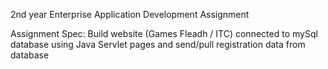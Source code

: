 2nd year Enterprise Application Development Assignment

Assignment Spec: Build website (Games Fleadh / ITC) connected to mySql database using Java Servlet pages and send/pull registration data from database
